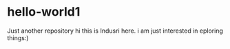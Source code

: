 # hello-world1
Just another repository
hi this is Indusri here.
i am just interested in eploring things:)
